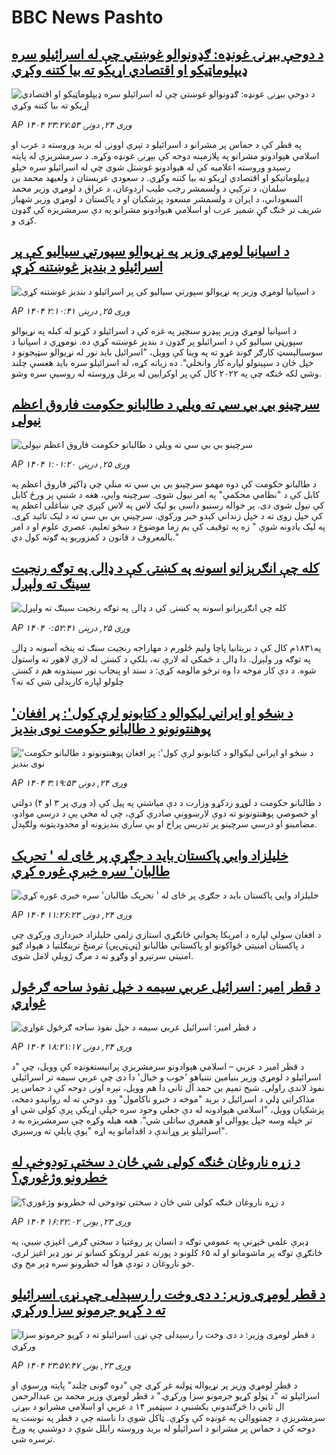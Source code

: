 # BBC News Pashto## [د دوحې بېړنۍ غونډه: ګډونوالو غوښتي چې له اسرائیلو سره ډیپلوماټیکو او اقتصادي اړیکو ته بیا کتنه وکړي](https://www.bbc.com/pashto/articles/cp8jyyplvmno?at_medium=RSS&at_campaign=rss?at_campaign=githubrss)![د دوحې بېړنۍ غونډه: ګډونوالو غوښتي چې له اسرائیلو سره ډیپلوماټیکو او اقتصادي اړیکو ته بیا کتنه وکړي](https://ichef.bbci.co.uk/ace/ws/240/cpsprodpb/de2e/live/4ae3fc10-928b-11f0-8fa6-4fa887ae86b0.jpg)_AP ۱۴۰۴ وږی ۲۴, دونۍ ۲۳:۲۷:۵۳_په قطر کې د حماس پر مشرانو د اسرائیلو د تېرې اوونۍ له بريد وروسته د عرب او اسلامي هېوادونو مشرانو په پلازمېنه دوحه کې بېړنۍ غونډه وکړه. د سرمشريزې له پايته رسېدو وروسته اعلاميه کې له هېوادونو غوښتل شوي چې له اسرائيلو سره خپلو ډيپلوماتيکو او اقتصادي اړیکو ته بيا کتنه وکړي. د سعودي عربستان د ولعيهد محمد بن سلمان، د ترکيې د ولسمشر رجب طيب اردوغان، د عراق د لومړي وزير محمد السعوداني، د ايران د ولسمشر مسعود پزشکيان او د پاکستان د لومړي وزير شهباز شريف تر څنګ ګڼ شمېر عرب او اسلامي هېوادونو مشرانو په دې سرمشريزه کې ګډون کړی و.## [د اسپانيا لومړي وزير په نړيوالو سپورتي سياليو کې پر اسرائیلو د بنديز غوښتنه کړې](https://www.bbc.com/pashto/articles/cqje7y95peno?at_medium=RSS&at_campaign=rss?at_campaign=githubrss)![د اسپانيا لومړي وزير په نړيوالو سپورتي سياليو کې پر اسرائیلو د بنديز غوښتنه کړې](https://ichef.bbci.co.uk/ace/ws/240/cpsprodpb/6d2f/live/92814260-92a1-11f0-b391-6936825093bd.jpg)_AP ۱۴۰۴ وږی ۲۵, درېنۍ ۲:۱۰:۴۱_د اسپانيا لومړي وزير پېډرو سنچېز په غزه کې د اسرائیلو د کړنو له کبله په نړيوالو سپورټي سياليو کې د اسرائیلو پر ګډون د بنديز غوښتنه کړې ده.  نوموړي د اسپانيا د سوسيالېسټ کارګر ګوند غړو ته په وینا کې وويل، "اسرائيل بايد نور له نړيوالو سټېجونو د خپل ځان د سپینولو لپاره کار وانخلي". ده زیاته کړه، له اسرائیلو سره بايد هغسې چلند وشي لکه څنګه چې په ۲۰۲۲ کال کې پر اوکرايين له يرغل وروسته له روسيې سره وشو.## [سرچینو بي بي سي ته ویلي د طالبانو حکومت فاروق اعظم نیولی](https://www.bbc.com/pashto/articles/crrj70pd0zpo?at_medium=RSS&at_campaign=rss?at_campaign=githubrss)![سرچینو بي بي سي ته ویلي د طالبانو حکومت فاروق اعظم نیولی](https://ichef.bbci.co.uk/ace/ws/240/cpsprodpb/ca30/live/8576d0f0-9254-11f0-9cf6-cbf3e73ce2b9.jpg)_AP ۱۴۰۴ وږی ۲۵, درېنۍ ۱:۰۱:۲۰_د طالبانو حکومت کې دوه مهمو سرچینو بي بي سي ته منلې چې ډاکټر فاروق اعظم په کابل کې د "نظامي محکمې" په امر نیول شوی.
سرچینه وايي، هغه د شنبې پر ورځ کابل کې نیول شوی دی. پر خواله رسنیو داسې یو لیک لاس په لاس کېږي چې ښاغلی اعظم په کې خپل زوی ته د خپل زنداني کېدو خبر ورکوي. سرچینې بي بي سي ته د لیک تائید کړی. په لیک یادونه شوې " زه په توقیف کې یم زما موضوع د ښځو تعلیم، عصري علوم او د امر بالمعروف د قانون د کمزوریو په ګوته کول دي."## [کله چې انګرېزانو اسونه په کښتۍ کې د ډالۍ په توګه  رنجيت سینګ ته ولېږل](https://www.bbc.com/pashto/articles/c203q66ejlno?at_medium=RSS&at_campaign=rss?at_campaign=githubrss)![کله چې انګرېزانو اسونه په کښتۍ کې د ډالۍ په توګه  رنجيت سینګ ته ولېږل](https://ichef.bbci.co.uk/ace/ws/240/cpsprodpb/e2de/live/2256ad80-9220-11f0-b391-6936825093bd.jpg)_AP ۱۴۰۴ وږی ۲۵, درېنۍ ۰:۵۲:۴۱_په۱۸۳۱م کال کې د بریتانیا پاچا ولیم څلورم د مهاراجه رنجیت سنګ ته پنځه آسونه د ډالۍ په توګه ور ولېږل. دا ډالۍ د ځمکې له لارې نه، بلکې د کښتۍ له لارې لاهور ته واستول شوه.
د دې کار موخه دا وه ترڅو مالومه کړي: د سند او پنجاب نور سیندونه هم د کښتۍ چلولو لپاره کارېدلی شي که نه؟## ['د ښځو او ایراني لیکوالو د کتابونو لرې کول': پر افغان پوهنتونونو د طالبانو حکومت نوی بندیز](https://www.bbc.com/pashto/articles/czdjn643233o?at_medium=RSS&at_campaign=rss?at_campaign=githubrss)!['د ښځو او ایراني لیکوالو د کتابونو لرې کول': پر افغان پوهنتونونو د طالبانو حکومت نوی بندیز](https://ichef.bbci.co.uk/ace/ws/240/cpsprodpb/1889/live/7f8f48e0-8f14-11f0-9671-530d548ef31e.jpg)_AP ۱۴۰۴ وږی ۲۴, دونۍ ۳:۱۹:۵۳_د طالبانو حکومت د لوړو زدکړو وزارت د دې میاشتې په پیل کې (د وږي پر ۳ او ۴)  دولتي او خصوصي پوهنتونونو ته دوې لارښوونې صادرې کړې، چې له مخې یې د درسي موادو، مضامینو او درسي سرچینو پر تدریس پراخ او بې ساري بندیزونه او محدودیتونه ولګېدل.## [خلیلزاد وايي پاکستان باید د جګړې پر ځای له ' تحریک طالبان' سره خبرې غوره کړي](https://www.bbc.com/pashto/articles/cge2gd57rppo?at_medium=RSS&at_campaign=rss?at_campaign=githubrss)![خلیلزاد وايي پاکستان باید د جګړې پر ځای له ' تحریک طالبان' سره خبرې غوره کړي](https://ichef.bbci.co.uk/ace/ws/240/cpsprodpb/cceb/live/7dc2e380-9218-11f0-b391-6936825093bd.jpg)_AP ۱۴۰۴ وږی ۲۴, دونۍ ۱۱:۲۶:۲۳_د افغان سولې لپاره د امریکا پخواني ځانګړي استازي زلمي خليلزاد خبرداری ورکړی چې د پاکستان امنیتي ځواکونو او پاکستاني طالبانو (ټي‌ټي‌پي) ترمنځ ترینګلتیا د هېواد ګڼو امنیتي سرتېرو او وګړو ته د مرګ ژوبلې لامل شوی.## [د قطر امیر: اسرائيل عربي سیمه د خپل نفوذ ساحه ګرځول غواړي](https://www.bbc.com/pashto/articles/cx2j02rkkvjo?at_medium=RSS&at_campaign=rss?at_campaign=githubrss)![د قطر امیر: اسرائيل عربي سیمه د خپل نفوذ ساحه ګرځول غواړي](https://ichef.bbci.co.uk/ace/ws/240/cpsprodpb/15fb/live/e5185160-923a-11f0-b391-6936825093bd.png)_AP ۱۴۰۴ وږی ۲۴, دونۍ ۱۸:۲۱:۱۷_د قطر امیر د عربي – اسلامي هېوادونو سرمشریزې پرانیستغونډه کې وویل، چې "د اسرائیلو د لومړي وزیر بنیامین نتنیاهو 'خوب و خیال' دا دی چې عربي سیمه تر اسرائیلي نفوذ لاندې راولي.
شیخ تمیم بن حمد آل ثاني دا هم وویل، تېره اونۍ دوحه کې د حماس پر مذاکراتي ډلې د اسرائيل د برید "موخه د خبرو ناکامول" وو.‌
دوحې ته له روانېدو دمخه، پزشکیان وویل، "اسلامي هېوادونه له دې جعلي وجود سره خپلې اړیکې پرې کولی شي او تر خپله وسه خپل یووالی او همغږي ساتلی شي".
هغه هیله وکړه چې سرمشریزه به د اسرائيلو پر وړاندې د اقداماتو په اړه "یوې پایلې ته ورسېږي".## [د زړه ناروغان څنګه کولی شي ځان د سختې تودوخې له خطرونو وژغوري؟ ](https://www.bbc.com/pashto/articles/c4gvrwxey4mo?at_medium=RSS&at_campaign=rss?at_campaign=githubrss)![د زړه ناروغان څنګه کولی شي ځان د سختې تودوخې له خطرونو وژغوري؟ ](https://ichef.bbci.co.uk/ace/ws/240/cpsprodpb/e522/live/0f768750-9151-11f0-9223-171c11f85051.jpg)_AP ۱۴۰۴ وږی ۲۳, يونۍ ۱۶:۲۲:۰۲_ډېرې علمي څېړنې په عمومي توګه د انسان پر روغتیا د سختې ګرمۍ اغېزې ښيي، په ځانګړې توګه پر ماشومانو او له ۶۵ کلونو د پورته عمر لرونکو کسانو تر نور ډېر اغېز لري، خو ناروغان د تودې هوا له خطرونو سره ډېر مخ وي.## [د قطر لومړی وزیر: د دی وخت را رسېدلی چې نړۍ اسرائیلو ته د کړیو جرمونو سزا ورکړي](https://www.bbc.com/pashto/articles/cly9q743zp3o?at_medium=RSS&at_campaign=rss?at_campaign=githubrss)![د قطر لومړی وزیر: د دی وخت را رسېدلی چې نړۍ اسرائیلو ته د کړیو جرمونو سزا ورکړي](https://ichef.bbci.co.uk/ace/ws/240/cpsprodpb/576e/live/8ddf2910-91c6-11f0-84c8-99de564f0440.jpg)_AP ۱۴۰۴ وږی ۲۳, يونۍ ۲۳:۵۷:۴۷_د قطر لومړي وزير پر نړيواله ټولنه غږ کړی چې "دوه ګونی چلند" پایته ورسوي او اسرائیلو ته "د ټولو کړيو جرمونو سزا ورکړي." د قطر لومړي وزير محمد بن عبدالرحمن ال ثاني دا څرګندونې يکشنبې د سپټمبر ۱۴ د عربي او اسلامي مشرانو د بېړنۍ سرمشريزې د چمتووالي په غونډه کې وکړې. ټاکل شوې دا ناسته چې د قطر په نوښت په دوحه کې د حماس پر مشرانو د اسرائیلو له بريد وروسته رابلل شوې د دوشنبې په ورځ ترسره شي.
